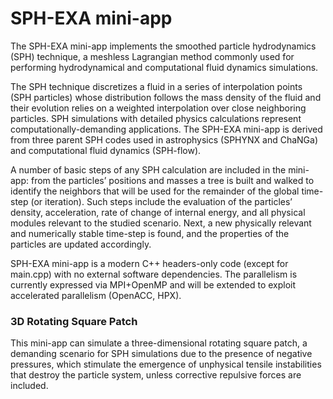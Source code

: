 # SPH-EXA mini-app
The SPH-EXA mini-app implements the smoothed particle hydrodynamics (SPH) technique, a meshless Lagrangian method commonly used for performing hydrodynamical and computational fluid dynamics simulations.

The SPH technique discretizes a fluid in a series of interpolation points (SPH particles) whose distribution follows
the mass density of the fluid and their evolution relies on a weighted interpolation over close neighboring particles.
SPH simulations with detailed physics calculations represent computationally-demanding applications. 
The SPH-EXA mini-app is derived from three parent SPH codes used in astrophysics (SPHYNX and ChaNGa) and computational fluid dynamics (SPH-flow).

A number of basic steps of any SPH calculation are included in the mini-app: from the particles’ positions and masses a tree is built and walked to identify the neighbors that will be used for the remainder of the global time-step (or iteration). Such steps include the evaluation of the particles’ density, acceleration, rate of change of internal energy, and all physical modules relevant to the studied scenario. Next, a new physically relevant and numerically stable time-step is found, and the properties of the particles are updated accordingly.

SPH-EXA mini-app is a modern C++ headers-only code (except for main.cpp) with no external software dependencies.
The parallelism is currently expressed via MPI+OpenMP and will be extended to exploit accelerated parallelism (OpenACC, HPX).

### 3D Rotating Square Patch
This mini-app can simulate a three-dimensional rotating square patch, a demanding scenario for SPH simulations due to the presence of negative pressures, which stimulate the emergence of unphysical tensile instabilities that destroy the particle system, unless corrective repulsive forces are included.
